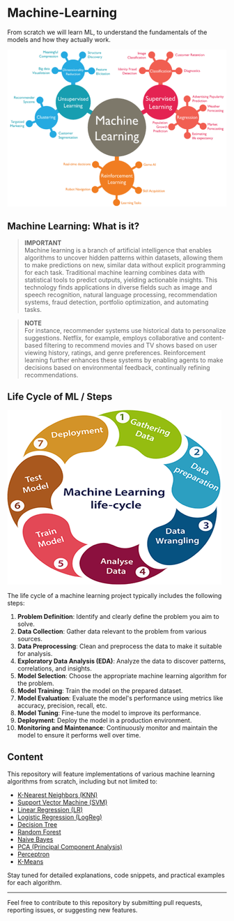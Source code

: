 # Machine-Learning

From scratch we will learn ML, to understand the fundamentals of the models and how they actually work.

![Thumbnail](readmeImage/ML.png)

## Machine Learning: What is it?

> **IMPORTANT**  
> Machine learning is a branch of artificial intelligence that enables algorithms to uncover hidden patterns within datasets, allowing them to make predictions on new, similar data without explicit programming for each task. Traditional machine learning combines data with statistical tools to predict outputs, yielding actionable insights. This technology finds applications in diverse fields such as image and speech recognition, natural language processing, recommendation systems, fraud detection, portfolio optimization, and automating tasks.

> **NOTE**  
> For instance, recommender systems use historical data to personalize suggestions. Netflix, for example, employs collaborative and content-based filtering to recommend movies and TV shows based on user viewing history, ratings, and genre preferences. Reinforcement learning further enhances these systems by enabling agents to make decisions based on environmental feedback, continually refining recommendations.

## Life Cycle of ML / Steps

![Life Cycle](readmeImage/lifeCycle.png)

The life cycle of a machine learning project typically includes the following steps:

1. **Problem Definition**: Identify and clearly define the problem you aim to solve.
2. **Data Collection**: Gather data relevant to the problem from various sources.
3. **Data Preprocessing**: Clean and preprocess the data to make it suitable for analysis.
4. **Exploratory Data Analysis (EDA)**: Analyze the data to discover patterns, correlations, and insights.
5. **Model Selection**: Choose the appropriate machine learning algorithm for the problem.
6. **Model Training**: Train the model on the prepared dataset.
7. **Model Evaluation**: Evaluate the model's performance using metrics like accuracy, precision, recall, etc.
8. **Model Tuning**: Fine-tune the model to improve its performance.
9. **Deployment**: Deploy the model in a production environment.
10. **Monitoring and Maintenance**: Continuously monitor and maintain the model to ensure it performs well over time.

## Content

This repository will feature implementations of various machine learning algorithms from scratch, including but not limited to:

- [K-Nearest Neighbors (KNN)](KNN)
- [Support Vector Machine (SVM)](SVM)
- [Linear Regression (LR)](https://github.com/KaranOO/Machine-Learning/tree/a1ad96f0b6dfafa1b33b2ba88121892f9ee03c13/Linear%20Regression)
- [Logistic Regression (LogReg)](LogisticRegression)
- [Decision Tree]()
- [Random Forest]()
- [Naive Bayes]()
- [PCA (Principal Component Analysis)]()
- [Perceptron](Perceptron)
- [K-Means]()

Stay tuned for detailed explanations, code snippets, and practical examples for each algorithm.

<hr>

Feel free to contribute to this repository by submitting pull requests, reporting issues, or suggesting new features.
